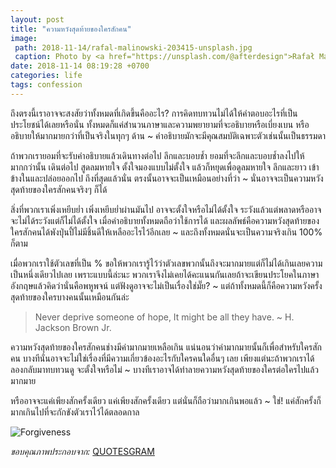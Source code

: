 ```yaml
---
layout: post
title: "ความหวังสุดท้ายของใครสักคน"
image:
 path: 2018-11-14/rafal-malinowski-203415-unsplash.jpg
 caption: Photo by <a href="https://unsplash.com/@afterdesign">Rafał Malinowski</a> on <a href="https://unsplash.com/">Unsplash</a>
date: 2018-11-14 08:19:28 +0700
categories: life
tags: confession
---
```

ถึงตรงนี้เราอาจจะสงสัยว่าทั้งหมดที่เกิดขึ้นคืออะไร? การคิดทบทวนไม่ได้ให้คำตอบอะไรที่เป็นประโยชน์ได้เลยหรือนั่น ทั้งหมดก็แค่สำนวนภาษาและความพยายามที่จะอธิบายหรือเบี่ยงเบน หรืออธิบายให้มากมายกว่าที่เป็นจริงในทุกๆ ด้าน ~ คำอธิบายมักจะมีคุณสมบัติเฉพาะตัวเช่นนั้นเป็นธรรมดา

ถ้าพวกเรายอมที่จะรับคำอธิบายแล้วเดินทางต่อไป ลึกและบอบช้ำ ยอมที่จะลึกและบอบช้ำลงไปให้มากกว่านั้น เดินต่อไป สูดลมหายใจ ตั้งใจมองแบบไม่ตั้งใจ แล้วก็หยุดเพื่อดูลมหายใจ ลึกและยาว เข้าข้างในและปล่อยออกไป ถึงที่สุดแล้วนั่น ตรงนั้นอาจจะเป็นเหมือนอย่างที่ว่า ~ นั่นอาจจะเป็นความหวังสุดท้ายของใครสักคนจริงๆ ก็ได้

สิ่งที่พวกเราเพิ่งเหยีบย่ำ เพิ่งเหยีบย่ำผ่านมันไป อาจจะตั้งใจหรือไม่ได้ตั้งใจ ระวังแล้วแต่พลาดหรืออาจจะไม่ได้ระวังแต่ก็ไม่ได้ตั้งใจ เมื่อคำอธิบายทั้งหมดถือว่าใช้การได้ และผลลัพธ์คือความหวังสุดท้ายของใครสักคนได้พังปุ่นปี้ไม่มีชิ้นดีให้เหลืออะไรไว้อีกเลย ~ และถึงทั้งหมดนั่นจะเป็นความจริงเกิน 100% ก็ตาม

เมื่อพวกเราใช้ตัวเลขที่เป็น % ขอให้พวกเรารู้ไว้ว่าตัวเลขพวกนั้นถึงจะมากมายแต่ก็ไม่ได้เกินเลยความเป็นหนึ่งเดียวไปเลย เพราะแบบนี้ล่ะนะ พวกเราจึงไม่เคยได้คะแนนกันเลยถ้าจะเขียนประโยคในภาษาอังกฤษแล้วคิดว่านั่นคือพหูพจน์ แต่ฟังดูอาจจะไม่เป็นเรื่องใช่มั๊ย? ~ แต่ถ้าทั้งหมดนี้ก็คือความหวังครั้งสุดท้ายของใครบางคนนั้นเหมือนกันล่ะ

> Never deprive someone of hope, It might be all they have. ~ H. Jackson Brown Jr.

ความหวังสุดท้ายของใครสักคนช่างมีค่ามากมายเหลือเกิน แน่นอนว่าค่ามากมายนั้นก็เพื่อสำหรับใครสักคน บางทีนั่นอาจจะไม่ใช่เรื่องที่มีความเกี่ยวข้องอะไรกับใครคนใดอื่นๆ เลย เพียงแต่นะถ้าพวกเราได้ลองกลับมาทบทวนดู จะตั้งใจหรือไม่ ~ บางทีเราอาจได้ทำลายความหวังสุดท้ายของใครต่อใครไปแล้วมากมาย

หรืออาจจะแค่เพียงสักครั้งเดียว แค่เพียงสักครั้งเดียว แต่นั่นก็ถือว่ามากเกินพอแล้ว ~ ใช่! แค่สักครั้งก็มากเกินไปที่จะกักขังตัวเราไว้ได้ตลอดกาล

![Forgiveness](https://res.cloudinary.com/sdees-reallife/image/upload/c_scale,e_shadow:40,w_400/v1542160313/forgiveness.jpg)

*ขอบคุณภาพประกอบจาก:* [QUOTESGRAM](https://quotesgram.com/forgiveness-relationship-quotes/)

